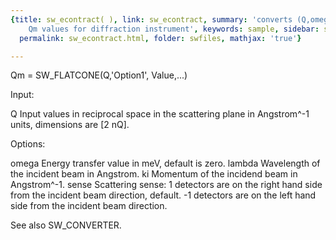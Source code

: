 ```yaml
---
{title: sw_econtract( ), link: sw_econtract, summary: 'converts (Q,omega) values to
    Qm values for diffraction instrument', keywords: sample, sidebar: sw_sidebar,
  permalink: sw_econtract.html, folder: swfiles, mathjax: 'true'}

---
```

 
Qm = SW_FLATCONE(Q,'Option1', Value,...) 
 
Input:
 
Q         Input values in reciprocal space in the scattering plane in
          Angstrom^-1 units, dimensions are [2 nQ].
 
Options:
 
omega     Energy transfer value in meV, default is zero.
lambda    Wavelength of the incident beam in Angstrom.
ki        Momentum of the incidend beam in Angstrom^-1.
sense     Scattering sense:
              1       detectors are on the right hand side from the
                      incident beam direction, default.
             -1       detectors are on the left hand side from the
                      incident beam direction.
 
See also SW_CONVERTER.
 

